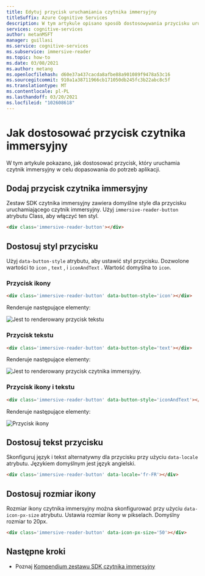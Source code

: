 ```yaml
---
title: Edytuj przycisk uruchamiania czytnika immersyjny
titleSuffix: Azure Cognitive Services
description: W tym artykule opisano sposób dostosowywania przycisku uruchamiającego czytnik immersyjny.
services: cognitive-services
author: metanMSFT
manager: guillasi
ms.service: cognitive-services
ms.subservice: immersive-reader
ms.topic: how-to
ms.date: 03/08/2021
ms.author: metang
ms.openlocfilehash: d60e37a437cacda8afbe88a901089f9478a53c16
ms.sourcegitcommit: 910a1a38711966cb171050db245fc3b22abc8c5f
ms.translationtype: MT
ms.contentlocale: pl-PL
ms.lasthandoff: 03/20/2021
ms.locfileid: "102608618"
---
```

# <a name="how-to-customize-the-immersive-reader-button"></a>Jak dostosować przycisk czytnika immersyjny

W tym artykule pokazano, jak dostosować przycisk, który uruchamia czytnik immersyjny w celu dopasowania do potrzeb aplikacji.

## <a name="add-the-immersive-reader-button"></a>Dodaj przycisk czytnika immersyjny

Zestaw SDK czytnika immersyjny zawiera domyślne style dla przycisku uruchamiającego czytnik immersyjny. Użyj `immersive-reader-button` atrybutu Class, aby włączyć ten styl.

```html
<div class='immersive-reader-button'></div>
```

## <a name="customize-the-button-style"></a>Dostosuj styl przycisku

Użyj `data-button-style` atrybutu, aby ustawić styl przycisku. Dozwolone wartości to `icon` , `text` , i `iconAndText` . Wartość domyślna to `icon`.

### <a name="icon-button"></a>Przycisk ikony

```html
<div class='immersive-reader-button' data-button-style='icon'></div>
```

Renderuje następujące elementy:

![Jest to renderowany przycisk tekstu](./media/button-icon.png)

### <a name="text-button"></a>Przycisk tekstu

```html
<div class='immersive-reader-button' data-button-style='text'></div>
```

Renderuje następujące elementy:

![Jest to renderowany przycisk czytnika immersyjny.](./media/button-text.png)

### <a name="icon-and-text-button"></a>Przycisk ikony i tekstu

```html
<div class='immersive-reader-button' data-button-style='iconAndText'></div>
```

Renderuje następujące elementy:

![Przycisk ikony](./media/button-icon-and-text.png)

## <a name="customize-the-button-text"></a>Dostosuj tekst przycisku

Skonfiguruj język i tekst alternatywny dla przycisku przy użyciu `data-locale` atrybutu. Językiem domyślnym jest język angielski.

```html
<div class='immersive-reader-button' data-locale='fr-FR'></div>
```

## <a name="customize-the-size-of-the-icon"></a>Dostosuj rozmiar ikony

Rozmiar ikony czytnika immersyjny można skonfigurować przy użyciu `data-icon-px-size` atrybutu. Ustawia rozmiar ikony w pikselach. Domyślny rozmiar to 20px.

```html
<div class='immersive-reader-button' data-icon-px-size='50'></div>
```

## <a name="next-steps"></a>Następne kroki

* Poznaj [Kompendium zestawu SDK czytnika immersyjny](./reference.md)